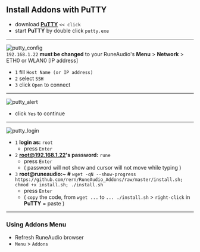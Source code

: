 Install Addons with PuTTY
---

- download [**PuTTY**](https://the.earth.li/~sgtatham/putty/latest/w32/putty.exe) `<< click`
- start **PuTTY** by double click `putty.exe`
---
![putty_config](https://github.com/rern/RuneAudio/blob/master/Addons_install/putty_config.png)  
`192.168.1.22` **must be changed** to your RuneAudio's **Menu** > **Network** > ETH0 or WLAN0 [IP address]
- `1` fill `Host Name (or IP address)`
- `2` select `SSH`
- `3` click `Open` to connect
---
![putty_alert](https://github.com/rern/RuneAudio/blob/master/Addons_install/putty_alert.png)
- click `Yes` to continue
---
![putty_login](https://github.com/rern/RuneAudio/blob/master/Addons_install/addonsinstall.gif)  
- `1` **login as:** `root` 
    - press `Enter`
- `2` **root@192.168.1.22's password:** `rune`
    - press `Enter`
	- ( password will not show and cursor will not move while typing )
- `3` **root@runeaudio:~ #** `wget -qN --show-progress https://github.com/rern/RuneAudio_Addons/raw/master/install.sh; chmod +x install.sh; ./install.sh`
    - press `Enter`
	- ( `copy` the code, from `wget ...` to `... ./install.sh` > `right-click` in **PuTTY** = paste )

<hr>

### Using Addons Menu  
- Refresh RuneAudio browser
- `Menu` > `Addons`
